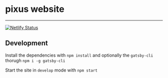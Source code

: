 # pixus website
---

[![Netlify Status](https://api.netlify.com/api/v1/badges/02365584-601c-4a7e-b9ca-031577d9c923/deploy-status)](https://app.netlify.com/sites/pixus-website/deploys)

## Development

Install the dependencies with `npm install` and optionally the `gatsby-cli`
thorugh `npm i -g gatsby-cli`

Start the site in `develop` mode with `npm start`
